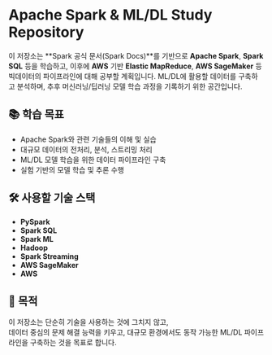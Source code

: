 # Apache Spark & ML/DL Study Repository

이 저장소는 **Spark 공식 문서(Spark Docs)**를 기반으로 **Apache Spark**, **Spark SQL** 등을 학습하고, 이후에 **AWS** 기반 **Elastic MapReduce**, **AWS SageMaker** 등 빅데이터의 파이프라인에 대해 공부할 계획입니다. 
ML/DL에 활용할 데이터를 구축하고 분석하며, 추후 머신러닝/딥러닝 모델 학습 과정을 기록하기 위한 공간입니다.

## 📚 학습 목표

- Apache Spark와 관련 기술들의 이해 및 실습
- 대규모 데이터의 전처리, 분석, 스트리밍 처리
- ML/DL 모델 학습을 위한 데이터 파이프라인 구축
- 실험 기반의 모델 학습 및 추론 수행

## 🛠️ 사용할 기술 스택

- **PySpark**
- **Spark SQL**
- **Spark ML**
- **Hadoop**
- **Spark Streaming**
- **AWS SageMaker**
- **AWS**

## 🚀 목적

이 저장소는 단순히 기술을 사용하는 것에 그치지 않고,  
데이터 중심의 문제 해결 능력을 키우고, 대규모 환경에서도 동작 가능한 ML/DL 파이프라인을 구축하는 것을 목표로 합니다.
